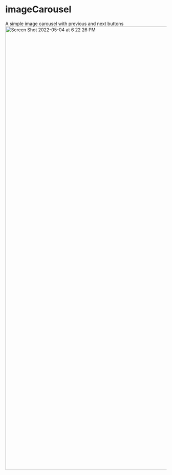 # imageCarousel

A simple image carousel with previous and next buttons
<img width="1385" alt="Screen Shot 2022-05-04 at 6 22 26 PM" src="https://user-images.githubusercontent.com/60155790/166835364-f7346789-b8d3-44bd-9279-425d8b7d7a95.png">
